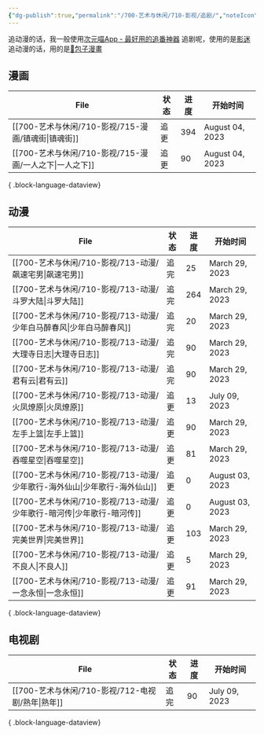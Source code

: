 ```yaml
---
{"dg-publish":true,"permalink":"/700-艺术与休闲/710-影视/追剧/","noteIcon":""}
---
```



追动漫的话，我一般使用[次元喵App - 最好用的追番神器](http://www.cym123.cc/)
追剧呢，使用的是[影迷](https://t.me/yishij)
追动漫的话，用的是[🌈️包子漫畫](https://www.baozimh.com/)

## 漫画
| File                                      | 状态 | 进度  | 开始时间            |
| ----------------------------------------- | -- | --- | --------------- |
| [[700-艺术与休闲/710-影视/715-漫画/镇魂街\|镇魂街]]   | 追更 | 394 | August 04, 2023 |
| [[700-艺术与休闲/710-影视/715-漫画/一人之下\|一人之下]] | 追更 | 90  | August 04, 2023 |

{ .block-language-dataview}

## 动漫
| File                                                | 状态 | 进度  | 开始时间            |
| --------------------------------------------------- | -- | --- | --------------- |
| [[700-艺术与休闲/710-影视/713-动漫/飙速宅男\|飙速宅男]]           | 追完 | 25  | March 29, 2023  |
| [[700-艺术与休闲/710-影视/713-动漫/斗罗大陆\|斗罗大陆]]           | 追完 | 264 | March 29, 2023  |
| [[700-艺术与休闲/710-影视/713-动漫/少年白马醉春风\|少年白马醉春风]]     | 追完 | 20  | March 29, 2023  |
| [[700-艺术与休闲/710-影视/713-动漫/大理寺日志\|大理寺日志]]         | 追完 | 90  | March 29, 2023  |
| [[700-艺术与休闲/710-影视/713-动漫/君有云\|君有云]]             | 追完 | 90  | March 29, 2023  |
| [[700-艺术与休闲/710-影视/713-动漫/火凤燎原\|火凤燎原]]           | 追更 | 13  | July 09, 2023   |
| [[700-艺术与休闲/710-影视/713-动漫/左手上篮\|左手上篮]]           | 追更 | 90  | March 29, 2023  |
| [[700-艺术与休闲/710-影视/713-动漫/吞噬星空\|吞噬星空]]           | 追更 | 81  | March 29, 2023  |
| [[700-艺术与休闲/710-影视/713-动漫/少年歌行-海外仙山\|少年歌行-海外仙山]] | 追更 | 0   | August 03, 2023 |
| [[700-艺术与休闲/710-影视/713-动漫/少年歌行-暗河传\|少年歌行-暗河传]]   | 追更 | 0   | August 03, 2023 |
| [[700-艺术与休闲/710-影视/713-动漫/完美世界\|完美世界]]           | 追更 | 103 | March 29, 2023  |
| [[700-艺术与休闲/710-影视/713-动漫/不良人\|不良人]]             | 追更 | 5   | March 29, 2023  |
| [[700-艺术与休闲/710-影视/713-动漫/一念永恒\|一念永恒]]           | 追更 | 91  | March 29, 2023  |

{ .block-language-dataview}

## 电视剧
| File                                   | 状态 | 进度 | 开始时间          |
| -------------------------------------- | -- | -- | ------------- |
| [[700-艺术与休闲/710-影视/712-电视剧/熟年\|熟年]] | 追完 | 90 | July 09, 2023 |

{ .block-language-dataview}